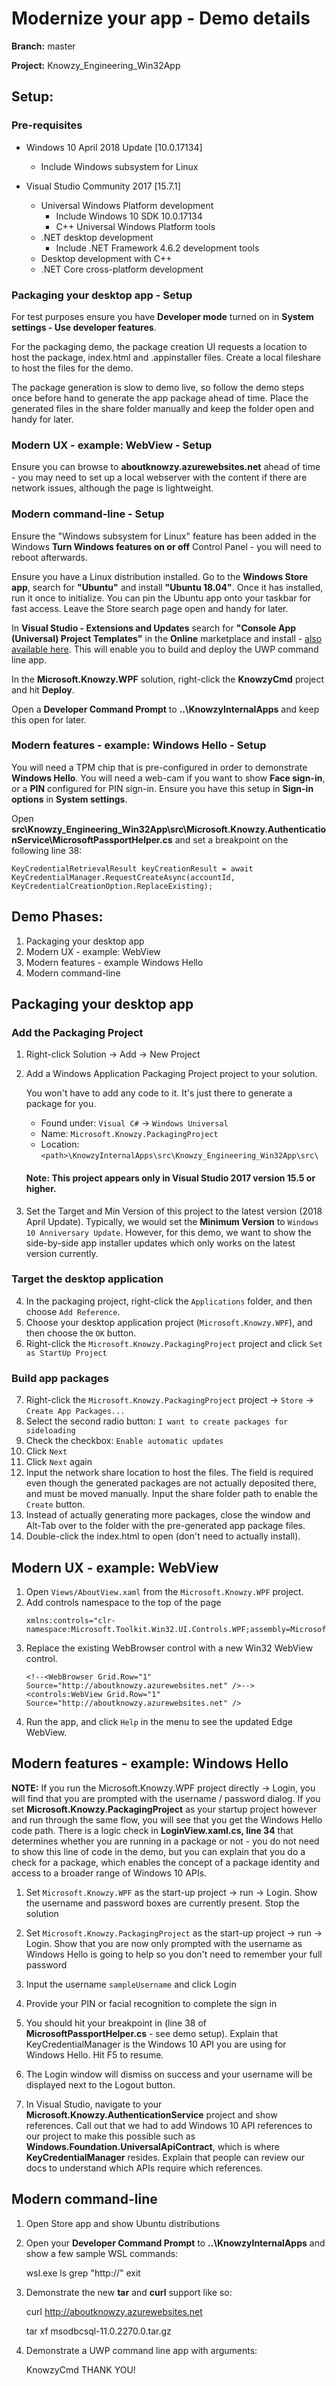 # Modernize your app - Demo details

**Branch:** master

**Project:** Knowzy_Engineering_Win32App

## Setup:

### Pre-requisites

* Windows 10 April 2018 Update [10.0.17134]
    * Include Windows subsystem for Linux

* Visual Studio Community 2017 [15.7.1]
    * Universal Windows Platform development 
        * Include Windows 10 SDK 10.0.17134
        * C++ Universal Windows Platform tools
    * .NET desktop development
        * Include .NET Framework 4.6.2 development tools 
    * Desktop development with C++
    * .NET Core cross-platform development

### Packaging your desktop app - Setup

For test purposes ensure you have **Developer mode** turned on in **System settings - Use developer features**.

For the packaging demo, the package creation UI requests a location to host the package, index.html and .appinstaller files. Create a local fileshare to host the files for the demo.

The package generation is slow to demo live, so follow the demo steps once before hand to generate the app package ahead of time. Place the generated files in the share folder manually and keep the folder open and handy for later.

### Modern UX - example: WebView - Setup

Ensure you can browse to **aboutknowzy.azurewebsites.net** ahead of time - you may need to set up a local webserver with the content if there are network issues, although the page is lightweight.

### Modern command-line - Setup

Ensure the "Windows subsystem for Linux" feature has been added in the Windows **Turn Windows features on or off** Control Panel - you will need to reboot afterwards.

Ensure you have a Linux distribution installed. Go to the **Windows Store app**, search for **"Ubuntu"** and install **"Ubuntu 18.04"**. Once it has installed, run it once to initialize. You can pin the Ubuntu app onto your taskbar for fast access. Leave the Store search page open and handy for later.

In **Visual Studio - Extensions and Updates** search for **"Console App (Universal) Project Templates"** in the **Online** marketplace and install - [also available here](https://marketplace.visualstudio.com/items?itemName=AndrewWhitechapelMSFT.ConsoleAppUniversal). This will enable you to build and deploy the UWP command line app.

In the **Microsoft.Knowzy.WPF** solution, right-click the **KnowzyCmd** project and hit **Deploy**.

Open a **Developer Command Prompt** to **..\KnowzyInternalApps** and keep this open for later.

### Modern features - example: Windows Hello - Setup

You will need a TPM chip that is pre-configured in order to demonstrate **Windows Hello**. You will need a web-cam if you want to show **Face sign-in**, or a **PIN** configured for PIN sign-in. Ensure you have this setup in **Sign-in options** in **System settings**.

Open **src\Knowzy_Engineering_Win32App\src\Microsoft.Knowzy.AuthenticationService\MicrosoftPassportHelper.cs** and set a breakpoint on the following line 38:

`KeyCredentialRetrievalResult keyCreationResult = await KeyCredentialManager.RequestCreateAsync(accountId, KeyCredentialCreationOption.ReplaceExisting);`

## Demo Phases:

1. Packaging your desktop app
2. Modern UX - example: WebView
3. Modern features - example Windows Hello
4. Modern command-line

## Packaging your desktop app

### Add the Packaging Project

1. Right-click Solution -> Add -> New Project
2. Add a Windows Application Packaging Project project to your solution.

    You won't have to add any code to it. It's just there to generate a package for you.

    * Found under: `Visual C#` -&gt; `Windows Universal`
    * Name: `Microsoft.Knowzy.PackagingProject`
    * Location: `<path>\KnowzyInternalApps\src\Knowzy_Engineering_Win32App\src\`

    #### Note: This project appears only in Visual Studio 2017 version 15.5 or higher.

3. Set the Target and Min Version of this project to the latest version (2018 April Update). Typically, we would set the **Minimum Version** to `Windows 10 Anniversary Update`. However, for this demo, we want to show the side-by-side app installer updates which only works on the latest version currently.

### Target the desktop application

4. In the packaging project, right-click the `Applications` folder, and then choose `Add Reference`.
5. Choose your desktop application project (`Microsoft.Knowzy.WPF`), and then choose the `OK` button.
6. Right-click the `Microsoft.Knowzy.PackagingProject` project and click `Set as StartUp Project` 

### Build app packages

7. Right-click the `Microsoft.Knowzy.PackagingProject` project -&gt; `Store` -&gt; `Create App Packages...`
8. Select the second radio button: `I want to create packages for sideloading`
9. Check the checkbox: `Enable automatic updates`
10. Click `Next`
11. Click `Next` again
12. Input the network share location to host the files. The field is required even though the generated packages are not actually deposited there, and must be moved manually. Input the share folder path to enable the `Create` button. 
14. Instead of actually generating more packages, close the window and Alt-Tab over to the folder with the pre-generated app package files.
14. Double-click the index.html to open (don't need to actually install).

## Modern UX - example: WebView

1. Open `Views/AboutView.xaml` from the `Microsoft.Knowzy.WPF` project.
2. Add controls namespace to the top of the page
    ```
    xmlns:controls="clr-namespace:Microsoft.Toolkit.Win32.UI.Controls.WPF;assembly=Microsoft.Toolkit.Win32.UI.Controls"
    ```
3. Replace the existing WebBrowser control with a new Win32 WebView control.
    ```
    <!--<WebBrowser Grid.Row="1" Source="http://aboutknowzy.azurewebsites.net" />-->
    <controls:WebView Grid.Row="1" Source="http://aboutknowzy.azurewebsites.net" />
    ```
4. Run the app, and click `Help` in the menu to see the updated Edge WebView.

## Modern features - example: Windows Hello

**NOTE:** If you run the Microsoft.Knowzy.WPF project directly -> Login, you will find that you are prompted with the username / password dialog. If you set **Microsoft.Knowzy.PackagingProject** as your startup project however and run through the same flow, you will see that you get the Windows Hello code path. There is a logic check in **LoginView.xaml.cs, line 34** that determines whether you are running in a package or not - you do not need to show this line of code in the demo, but you can explain that you do a check for a package, which enables the concept of a package identity and access to a broader range of Windows 10 APIs. 

1. Set `Microsoft.Knowzy.WPF` as the start-up project -> run -> Login. Show the username and password boxes are currently present. Stop the solution

2. Set `Microsoft.Knowzy.PackagingProject` as the start-up project -> run -> Login. Show that you are now only prompted with the username as Windows Hello is going to help so you don't need to remember your full password

3. Input the username `sampleUsername` and click Login
4. Provide your PIN or facial recognition to complete the sign in

5. You should hit your breakpoint in (line 38 of **MicrosoftPassportHelper.cs** - see demo setup). Explain that KeyCredentialManager is the Windows 10 API you are using for Windows Hello. Hit F5 to resume.

6. The Login window will dismiss on success and your username will be displayed next to the Logout button.

7. In Visual Studio, navigate to your **Microsoft.Knowzy.AuthenticationService** project and show references. Call out that we had to add Windows 10 API references to our project to make this possible such as **Windows.Foundation.UniversalApiContract**, which is where **KeyCredentialManager** resides. Explain that people can review our docs to understand which APIs require which references.

## Modern command-line

1. Open Store app and show Ubuntu distributions

2. Open your **Developer Command Prompt** to **..\KnowzyInternalApps** and show a few sample WSL commands:

    wsl.exe
    ls
    grep "http://"
    exit

3. Demonstrate the new **tar** and **curl** support like so:

    curl http://aboutknowzy.azurewebsites.net

    tar xf msodbcsql-11.0.2270.0.tar.gz

4. Demonstrate a UWP command line app with arguments:

    KnowzyCmd THANK YOU!
